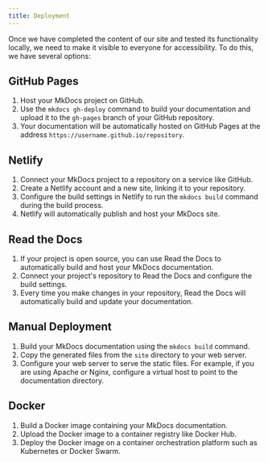 ```yaml
---
title: Deployment
---
```


Once we have completed the content of our site and tested its functionality locally, we need to make it visible to everyone for accessibility. To do this, we have several options:

## GitHub Pages

1. Host your MkDocs project on GitHub.
2. Use the `mkdocs gh-deploy` command to build your documentation and upload it to the `gh-pages` branch of your GitHub repository.
3. Your documentation will be automatically hosted on GitHub Pages at the address `https://username.github.io/repository`.

## Netlify

1. Connect your MkDocs project to a repository on a service like GitHub.
2. Create a Netlify account and a new site, linking it to your repository.
3. Configure the build settings in Netlify to run the `mkdocs build` command during the build process.
4. Netlify will automatically publish and host your MkDocs site.

## Read the Docs

1. If your project is open source, you can use Read the Docs to automatically build and host your MkDocs documentation.
2. Connect your project's repository to Read the Docs and configure the build settings.
3. Every time you make changes in your repository, Read the Docs will automatically build and update your documentation.

## Manual Deployment

1. Build your MkDocs documentation using the `mkdocs build` command.
2. Copy the generated files from the `site` directory to your web server.
3. Configure your web server to serve the static files. For example, if you are using Apache or Nginx, configure a virtual host to point to the documentation directory.

## Docker

1. Build a Docker image containing your MkDocs documentation.
2. Upload the Docker image to a container registry like Docker Hub.
3. Deploy the Docker image on a container orchestration platform such as Kubernetes or Docker Swarm.
